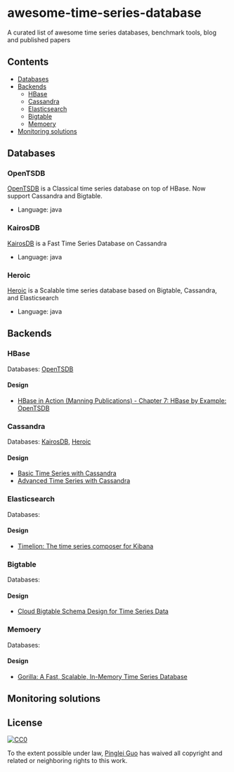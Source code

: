 <!-- NOTE: this md file is generated, please don't modify the file directly -->
# awesome-time-series-database
A curated list of awesome time series databases, benchmark tools, blog and published papers

## Contents

- [Databases](#databases)
- [Backends](#backends)
  - [HBase](#hbase)
  - [Cassandra](#cassandra)
  - [Elasticsearch](#elasticsearch)
  - [Bigtable](#bigtable)
  - [Memoery](#memoery)
- [Monitoring solutions](#monitoring-solutions)

## Databases

### OpenTSDB

[OpenTSDB](http://opentsdb.net/) is a Classical time series database on top of HBase. Now support Cassandra and Bigtable.

- Language: java

### KairosDB

[KairosDB](https://kairosdb.github.io/) is a Fast Time Series Database on Cassandra

- Language: java

### Heroic

[Heroic](https://spotify.github.io/heroic/) is a Scalable time series database based on Bigtable, Cassandra, and Elasticsearch

- Language: java

## Backends

<!-- NOTE: some databases have multiple backends, they are grouped by their default backend. -->

### HBase

Databases: [OpenTSDB](#opentsdb)

#### Design

- [HBase in Action (Manning Publications) - Chapter 7: HBase by Example: OpenTSDB](http://www.manning.com/dimidukkhurana/)

### Cassandra

Databases: [KairosDB](#kairosdb), [Heroic](#heroic)

#### Design

- [Basic Time Series with Cassandra](http://www.rubyscale.com/post/143067470585/basic-time-series-with-cassandra)
- [Advanced Time Series with Cassandra](http://www.datastax.com/dev/blog/advanced-time-series-with-cassandra)

### Elasticsearch

Databases: 

#### Design

- [Timelion: The time series composer for Kibana](https://www.elastic.co/blog/timelion-timeline)

### Bigtable

Databases: 

#### Design

- [Cloud Bigtable Schema Design for Time Series Data](https://cloud.google.com/bigtable/docs/schema-design-time-series)

### Memoery

Databases: 

#### Design

- [Gorilla: A Fast, Scalable, In-Memory Time Series Database](http://www.vldb.org/pvldb/vol8/p1816-teller.pdf)

## Monitoring solutions

## License

[![CC0](http://i.creativecommons.org/p/zero/1.0/88x31.png)](http://creativecommons.org/publicdomain/zero/1.0/)

To the extent possible under law, [Pinglei Guo](https://github.com/at15) has waived all copyright and related or neighboring rights to this work.
